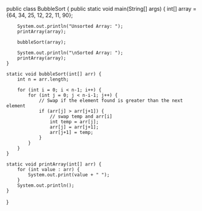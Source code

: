 public class BubbleSort {
    public static void main(String[] args) {
        int[] array = {64, 34, 25, 12, 22, 11, 90};

        System.out.println("Unsorted Array: ");
        printArray(array);

        bubbleSort(array);

        System.out.println("\nSorted Array: ");
        printArray(array);
    }

    static void bubbleSort(int[] arr) {
        int n = arr.length;

        for (int i = 0; i < n-1; i++) {
            for (int j = 0; j < n-i-1; j++) {
                // Swap if the element found is greater than the next element
                if (arr[j] > arr[j+1]) {
                    // swap temp and arr[i]
                    int temp = arr[j];
                    arr[j] = arr[j+1];
                    arr[j+1] = temp;
                }
            }
        }
    }

    static void printArray(int[] arr) {
        for (int value : arr) {
            System.out.print(value + " ");
        }
        System.out.println();
    }
}
